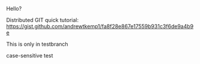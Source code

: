 Hello?

Distributed GIT quick tutorial:
https://gist.github.com/andrewtkemp1/fa8f28e867e17559b931c3f6de9a4b9e

This is only in testbranch

case-sensitive test